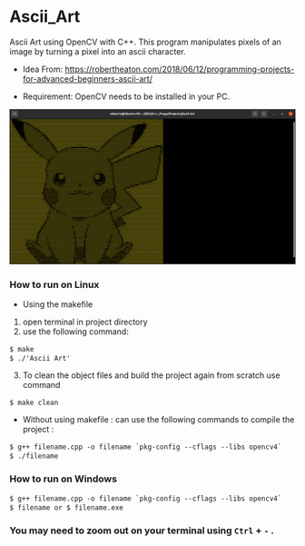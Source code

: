 # Ascii_Art
Ascii Art using OpenCV with C++. This program manipulates pixels of an image by turning a pixel into an ascii character.
* Idea From: https://robertheaton.com/2018/06/12/programming-projects-for-advanced-beginners-ascii-art/

* Requirement: OpenCV needs to be installed in your PC.

![Ascii Art](https://github.com/SdAm1n/Ascii_Art/blob/main/terminalss.png?raw=true)

### How to run on Linux
* Using the makefile

1. open terminal in project directory
2. use the following command:

```
$ make
$ ./'Ascii Art'
```
3. To clean the object files and build the project again from scratch use command  
```
$ make clean
```

* Without using makefile : can use the following commands to compile the project :
```
$ g++ filename.cpp -o filename `pkg-config --cflags --libs opencv4`
$ ./filename 
```
### How to run on Windows
```
$ g++ filename.cpp -o filename `pkg-config --cflags --libs opencv4`
$ filename or $ filename.exe
```

### You may need to zoom out on your terminal using ```Ctrl``` + ```-``` .
